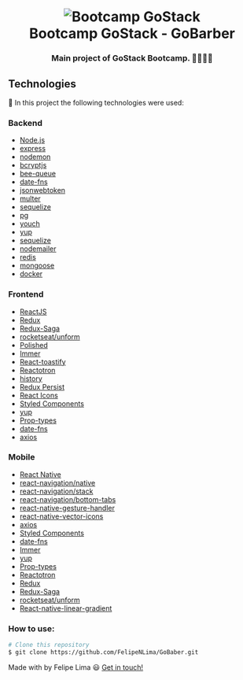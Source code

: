 <h1 align="center">
    <img alt="Bootcamp GoStack" src="https://user-images.githubusercontent.com/26943148/78173638-62047b80-742e-11ea-8cfb-eb9be03fbde2.png" />
    <br />
    Bootcamp GoStack - GoBarber
</h1>

<h3 align="center">
    Main project of GoStack Bootcamp. 👨🏻‍🚀🚀
</h3>

## Technologies

:hammer: In this project the following technologies were used:

### Backend

- [Node.js](https://nodejs.org)
- [express](https://expressjs.com/)
- [nodemon](https://nodemon.io/)
- [bcryptjs](https://github.com/dcodeIO/bcrypt.js/tree/master/dist)
- [bee-queue](https://bee-queue.com/)
- [date-fns](https://date-fns.org/)
- [jsonwebtoken](https://github.com/auth0/node-jsonwebtoken)
- [multer](https://github.com/expressjs/multer)
- [sequelize](https://sequelize.org/)
- [pg](https://node-postgres.com/)
- [youch](https://github.com/poppinss/youch)
- [yup](https://github.com/jquense/yup)
- [sequelize](https://sequelize.org/)
- [nodemailer](https://nodemailer.com/about/)
- [redis](https://redis.io/)
- [mongoose](https://mongoosejs.com/)
- [docker](https://www.docker.com/docker-community)

### Frontend

- [ReactJS](https://reactjs.org/)
- [Redux](https://redux.js.org/)
- [Redux-Saga](https://redux-saga.js.org/)
- [rocketseat/unform](https://github.com/Rocketseat/unform)
- [Polished](https://polished.js.org/)
- [Immer](https://github.com/immerjs/immer)
- [React-toastify](https://fkhadra.github.io/react-toastify/)
- [Reactotron](https://infinite.red/reactotron)
- [history](https://www.npmjs.com/package/history)
- [Redux Persist](https://github.com/rt2zz/redux-persist)
- [React Icons](https://react-icons.netlify.com/#/)
- [Styled Components](https://www.styled-components.com/)
- [yup](https://github.com/jquense/yup)
- [Prop-types](https://www.npmjs.com/package/prop-types)
- [date-fns](https://date-fns.org/)
- [axios](https://github.com/axios/axios)

### Mobile

- [React Native](https://facebook.github.io/react-native/)
- [react-navigation/native](https://reactnavigation.org/)
- [react-navigation/stack](https://reactnavigation.org/docs/stack-navigator/)
- [react-navigation/bottom-tabs](https://reactnavigation.org/docs/bottom-tab-navigator/)
- [react-native-gesture-handler](https://kmagiera.github.io/react-native-gesture-handler/docs/getting-started.html)
- [react-native-vector-icons](https://github.com/oblador/react-native-vector-icons)
- [axios](https://github.com/axios/axios)
- [Styled Components](https://www.styled-components.com/)
- [date-fns](https://date-fns.org/)
- [Immer](https://github.com/immerjs/immer)
- [yup](https://github.com/jquense/yup)
- [Prop-types](https://www.npmjs.com/package/prop-types)
- [Reactotron](https://infinite.red/reactotron)
- [Redux](https://redux.js.org/)
- [Redux-Saga](https://redux-saga.js.org/)
- [rocketseat/unform](https://github.com/Rocketseat/unform)
- [React-native-linear-gradient](https://github.com/react-native-community/react-native-linear-gradient)

### How to use:

```bash
# Clone this repository
$ git clone https://github.com/FelipeNLima/GoBaber.git
```

Made with by Felipe Lima :smiley: [Get in touch!](https://www.linkedin.com/in/felipe-lima-00bb62171/)
